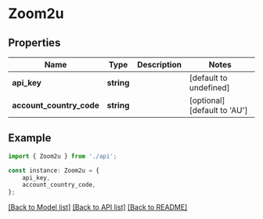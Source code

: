 # Zoom2u


## Properties

Name | Type | Description | Notes
------------ | ------------- | ------------- | -------------
**api_key** | **string** |  | [default to undefined]
**account_country_code** | **string** |  | [optional] [default to 'AU']

## Example

```typescript
import { Zoom2u } from './api';

const instance: Zoom2u = {
    api_key,
    account_country_code,
};
```

[[Back to Model list]](../README.md#documentation-for-models) [[Back to API list]](../README.md#documentation-for-api-endpoints) [[Back to README]](../README.md)
